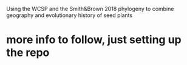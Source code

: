 Using the WCSP and the Smith&Brown 2018 phylogeny to combine geography and evolutionary history of seed plants

# more info to follow, just setting up the repo #
